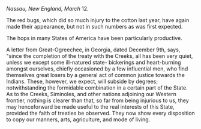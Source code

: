 *Nassau, New England, March* 12.The red bugs, which did so much injury to the cotton last year, have again
                    made their appearance, but not in such numbers as was first
                        expected.The hops in many States of America have been particularly productive.A letter from Great-Ogreechee, in Georgia, dated December 9th, says, "since
                    the completion of the treaty with the Creeks, all has been
                    very quiet, unless we except some ill-natured state- bickerings and
                    heart-burning amongst ourselves, chiefly occasioned by a few influential
                    men, who find themselves great losers by a general act of common
                    justice towards the Indians. These, however, we expect, will subside by
                    degrees; notwithstanding the formidable combination in a certain part of the State. As to the Creeks, Siminoles, and other nations adjoining our Western frontier, nothing is
                    clearer than that, so far from being injurious to us, they may henceforward
                    be made useful to the real interests of this State, provided the faith of treaties be observed. They now show every disposition
                    to copy our manners, arts, agriculture, and mode of living.